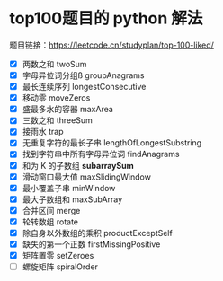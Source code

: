 # top100题目的 python 解法

题目链接：https://leetcode.cn/studyplan/top-100-liked/

- [x] 两数之和 twoSum
- [x] 字母异位词分组ß groupAnagrams
- [x] 最长连续序列 longestConsecutive
- [x] 移动零 moveZeros
- [x] 盛最多水的容器 maxArea
- [x] 三数之和 threeSum
- [x] 接雨水 trap
- [x] 无重复字符的最长子串 lengthOfLongestSubstring
- [x] 找到字符串中所有字母异位词 findAnagrams
- [x] 和为 K 的子数组 **subarraySum** 
- [x] 滑动窗口最大值 maxSlidingWindow
- [x] 最小覆盖子串 minWindow
- [x] 最大子数组和 maxSubArray
- [x] 合并区间 merge
- [x] 轮转数组 rotate
- [x] 除自身以外数组的乘积 productExceptSelf
- [x] 缺失的第一个正数 firstMissingPositive
- [x] 矩阵置零 setZeroes
- [ ] 螺旋矩阵 spiralOrder